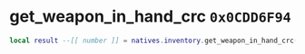 # get_weapon_in_hand_crc `0x0CDD6F94`

```lua
local result --[[ number ]] = natives.inventory.get_weapon_in_hand_crc(_unk0 --[[ number ]])
```